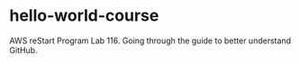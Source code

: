 # hello-world-course
AWS reStart Program Lab 116.
Going through the guide to better understand GitHub.
